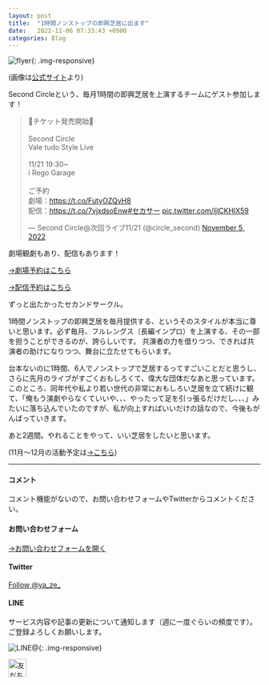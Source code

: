 ```yaml
---
layout: post
title:  "1時間ノンストップの即興芝居に出ます"
date:   2022-11-06 07:33:43 +0900
categories: Blog
---
```


![flyer]({{site.baseurl}}/img/20221106_01.jpg){: .img-responsive}

(画像は[公式サイト](https://lit.link/secondcircle)より)


Second Circleという、毎月1時間の即興芝居を上演するチームにゲスト参加します！

<blockquote class="twitter-tweet"><p lang="ja" dir="ltr">🧧チケット発売開始🧧<br><br>Second Circle<br>Vale tudo Style Live<br><br>11/21 19:30~<br>i Rego Garage<br><br>ご予約<br>劇場：<a href="https://t.co/FutyOZQvH8">https://t.co/FutyOZQvH8</a><br>配信：<a href="https://t.co/7vjxdsoEnw">https://t.co/7vjxdsoEnw</a><a href="https://twitter.com/hashtag/%E3%82%BB%E3%82%AB%E3%82%B5%E3%83%BC?src=hash&amp;ref_src=twsrc%5Etfw">#セカサー</a> <a href="https://t.co/ljlCKHlX59">pic.twitter.com/ljlCKHlX59</a></p>&mdash; Second Circle@次回ライブ11/21 (@circle_second) <a href="https://twitter.com/circle_second/status/1588849322602663936?ref_src=twsrc%5Etfw">November 5, 2022</a></blockquote> <script async src="https://platform.twitter.com/widgets.js" charset="utf-8"></script>


劇場観劇もあり、配信もあります！


[→劇場予約はこちら](https://docs.google.com/forms/d/e/1FAIpQLScFNYEhoJ6zyBam5wyurg625cu_wANuxeb38vAe-tORdGpNIA/viewform)

[→配信予約はこちら](https://twitcasting.tv/c:secondcircle/shopcart/195215)

ずっと出たかったセカンドサークル。  

1時間ノンストップの即興芝居を毎月提供する、というそのスタイルが本当に尊いと思います。必ず毎月、フルレングス（長編インプロ）を上演する、その一部を担うことができるのが、誇らしいです。
共演者の力を借りつつ、できれば共演者の助けになりつつ、舞台に立たせてもらいます。

台本ないのに1時間、6人でノンストップで芝居するってすごいことだと思うし、さらに先月のライブがすごくおもしろくて、偉大な団体だなあと思っています。  
このところ、同年代や私より若い世代の非常におもしろい芝居を立て続けに観て、「俺もう演劇やらなくていいや、、、やったって足を引っ張るだけだし、、、」みたいに落ち込んでいたのですが、私が向上すればいいだけの話なので、今後もがんばっていきます。  

あと2週間。やれることをやって、いい芝居をしたいと思います。



(11月～12月の活動予定は[→こちら]({{site.baseurl}}/blog/2022/10/29/StagesInNovember/))

---
#### コメント
コメント機能がないので、お問い合わせフォームやTwitterからコメントください。

#### お問い合わせフォーム
[→お問い合わせフォームを開く]({{site.baseurl}}/docs/contact/)

#### Twitter

<a href="https://twitter.com/ya_ze_?ref_src=twsrc%5Etfw" class="twitter-follow-button" data-show-count="false">Follow @ya_ze_</a><script async src="https://platform.twitter.com/widgets.js" charset="utf-8"></script>


#### LINE

サービス内容や記事の更新について通知します（週に一度ぐらいの頻度です）。
ご登録よろしくお願いします。

![LINE@]({{site.baseurl}}/img/lineat.png){: .img-responsive}

<a href="https://line.me/R/ti/p/%40tqt3140x"><img height="36" border="0" alt="友だち追加" src="https://scdn.line-apps.com/n/line_add_friends/btn/ja.png"></a>


